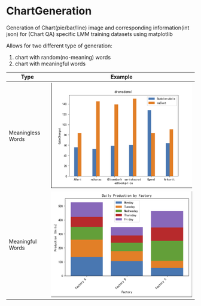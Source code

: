 # ChartGeneration

Generation of Chart(pie/bar/line) image and corresponding information(int json) for (Chart QA) specific LMM training datasets using matplotlib

Allows for two different type of generation:
1. chart with random(no-meaning) words
2. chart with meaningful words

|Type|Example|
|---|---|
|Meaningless Words|![](img/random_words.PNG)|
|Meaningful Words|![](img/meaningful_words.PNG)|
